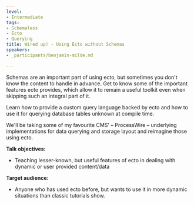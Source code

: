```yaml
---
level:
- Intermediate
tags:
- Schemaless
- Ecto
- Querying
title: Wired up! - Using Ecto without Schemas
speakers:
- _participants/benjamin-milde.md

---
```

Schemas are an important part of using ecto, but sometimes you don't know the content to handle in advance. Get to know some of the important features ecto provides, which allow it to remain a useful toolkit even when skipping such an integral part of it.  
  
Learn how to provide a custom query language backed by ecto and how to use it for querying database tables unknown at compile time.  
  
We'll be taking some of my favourite CMS' – ProcessWire – underlying implementations for data querying and storage layout and reimagine those using ecto.

**Talk objectives:**	
* Teaching lesser-known, but useful features of ecto in dealing with dynamic or user provided content/data

**Target audience:**	
* Anyone who has used ecto before, but wants to use it in more dynamic situations than classic tutorials show.